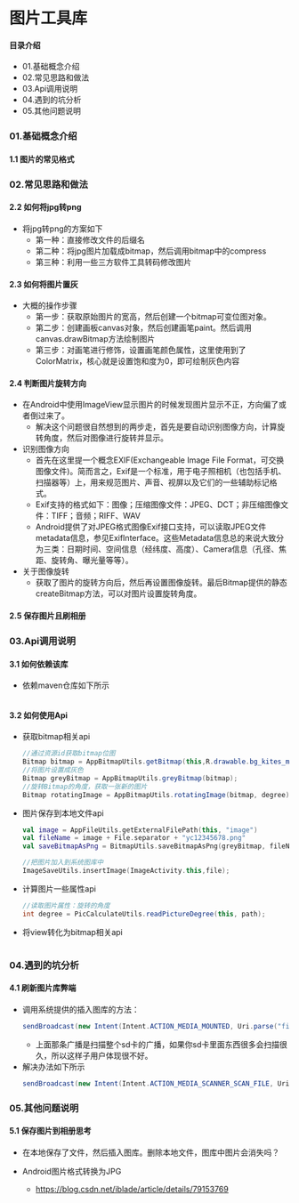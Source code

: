 # 图片工具库
#### 目录介绍
- 01.基础概念介绍
- 02.常见思路和做法
- 03.Api调用说明
- 04.遇到的坑分析
- 05.其他问题说明


### 01.基础概念介绍
#### 1.1 图片的常见格式



### 02.常见思路和做法
#### 2.2 如何将jpg转png
- 将jpg转png的方案如下
    - 第一种：直接修改文件的后缀名
    - 第二种：将jpg图片加载成bitmap，然后调用bitmap中的compress
    - 第三种：利用一些三方软件工具转码修改图片



#### 2.3 如何将图片置灰
- 大概的操作步骤
    - 第一步：获取原始图片的宽高，然后创建一个bitmap可变位图对象。
    - 第二步：创建画板canvas对象，然后创建画笔paint。然后调用canvas.drawBitmap方法绘制图片
    - 第三步：对画笔进行修饰，设置画笔颜色属性，这里使用到了ColorMatrix，核心就是设置饱和度为0，即可绘制灰色内容




#### 2.4 判断图片旋转方向
- 在Android中使用ImageView显示图片的时候发现图片显示不正，方向偏了或者倒过来了。
    - 解决这个问题很自然想到的两步走，首先是要自动识别图像方向，计算旋转角度，然后对图像进行旋转并显示。
- 识别图像方向
    - 首先在这里提一个概念EXIF(Exchangeable Image File Format，可交换图像文件)。简而言之，Exif是一个标准，用于电子照相机（也包括手机、扫描器等）上，用来规范图片、声音、视屏以及它们的一些辅助标记格式。
    - Exif支持的格式如下：图像；压缩图像文件：JPEG、DCT；非压缩图像文件：TIFF；音频；RIFF、WAV
    - Android提供了对JPEG格式图像Exif接口支持，可以读取JPEG文件metadata信息，参见ExifInterface。这些Metadata信息总的来说大致分为三类：日期时间、空间信息（经纬度、高度）、Camera信息（孔径、焦距、旋转角、曝光量等等）。
- 关于图像旋转
    - 获取了图片的旋转方向后，然后再设置图像旋转。最后Bitmap提供的静态createBitmap方法，可以对图片设置旋转角度。


#### 2.5 保存图片且刷相册



### 03.Api调用说明
#### 3.1 如何依赖该库
- 依赖maven仓库如下所示
    ``` java
    
    ```


#### 3.2 如何使用Api
- 获取bitmap相关api
    ``` java
    //通过资源id获取bitmap位图
    Bitmap bitmap = AppBitmapUtils.getBitmap(this,R.drawable.bg_kites_min);
    //将图片设置成灰色
    Bitmap greyBitmap = AppBitmapUtils.greyBitmap(bitmap);
    //旋转Bitmap的角度，获取一张新的图片
    Bitmap rotatingImage = AppBitmapUtils.rotatingImage(bitmap, degree);
    ```
- 图片保存到本地文件api
    ``` kotlin
    val image = AppFileUtils.getExternalFilePath(this, "image")
    val fileName = image + File.separator + "yc12345678.png"
    val saveBitmapAsPng = BitmapUtils.saveBitmapAsPng(greyBitmap, fileName)
    
    //把图片加入到系统图库中
    ImageSaveUtils.insertImage(ImageActivity.this,file);
    ```
- 计算图片一些属性api
    ``` java
    //读取图片属性：旋转的角度
    int degree = PicCalculateUtils.readPictureDegree(this, path);
    ```
- 将view转化为bitmap相关api
    ``` java
    
    ```




### 04.遇到的坑分析
#### 4.1 刷新图片库弊端
- 调用系统提供的插入图库的方法：
    ``` java
    sendBroadcast(new Intent(Intent.ACTION_MEDIA_MOUNTED, Uri.parse("file://"+ Environment.getExternalStorageDirectory())));
    ```
    - 上面那条广播是扫描整个sd卡的广播，如果你sd卡里面东西很多会扫描很久，所以这样子用户体现很不好。
- 解决办法如下所示
    ``` java
    sendBroadcast(new Intent(Intent.ACTION_MEDIA_SCANNER_SCAN_FILE, Uri.fromFile(new File("/sdcard/YC/image.jpg"))););
    ```





### 05.其他问题说明
#### 5.1 保存图片到相册思考
- 在本地保存了文件，然后插入图库。删除本地文件，图库中图片会消失吗？




- Android图片格式转换为JPG
    - https://blog.csdn.net/iblade/article/details/79153769






